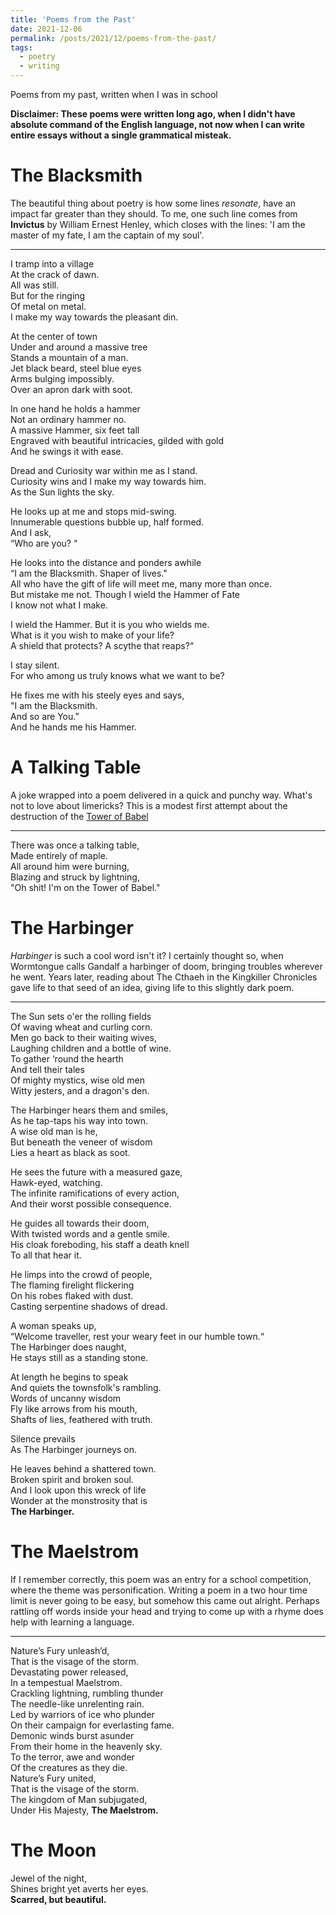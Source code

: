 ```yaml
---
title: 'Poems from the Past'
date: 2021-12-06
permalink: /posts/2021/12/poems-from-the-past/
tags:
  - poetry
  - writing
---
```



Poems from my past, written when I was in school

**Disclaimer: These poems were written long ago, when I didn't have absolute command of the English language, not now when I can write entire essays without a single grammatical misteak.**

The Blacksmith
======

The beautiful thing about poetry is how some lines *resonate*, have an impact far greater than they should. To me, one such line comes from **Invictus** by William Ernest Henley, which closes with the lines: 'I am the master of my fate, I am the captain of my soul'.

---

I tramp into a village  
At the crack of dawn.   
All was still.  
But for the ringing   
Of metal on metal.  
I make my way towards the pleasant din.  

At the center of town  
Under and around a massive tree  
Stands a mountain of a man.  
Jet black beard, steel blue eyes  
Arms bulging impossibly.  
Over an apron dark with soot.  

In one hand he holds a hammer  
Not an ordinary hammer no.  
A massive Hammer, six feet tall  
Engraved with beautiful intricacies, gilded with gold  
And he swings it with ease.  

Dread and Curiosity war within me as I stand.  
Curiosity wins and I make my way towards him.  
As the Sun lights the sky.  

He looks up at me and stops mid-swing.  
Innumerable questions bubble up, half formed.  
And I ask,  
“Who are you? “  

He looks into the distance and ponders awhile  
“I am the Blacksmith. Shaper of lives."  
All who have the gift of life will meet me, many more than once.  
But mistake me not. Though I wield the Hammer of Fate  
I know not what I make.  

I wield the Hammer. But it is you who wields me.  
What is it you wish to make of your life?  
A shield that protects? A scythe that reaps?“  

I stay silent.  
For who among us truly knows what we want to be?  

He fixes me with his steely eyes and says,  
"I am the Blacksmith.  
And so are You.”  
And he hands me his Hammer.  


A Talking Table
======

A joke wrapped into a poem delivered in a quick and punchy way. What's not to love about limericks? This is a modest first attempt about the destruction of the [Tower of Babel](https://en.wikipedia.org/wiki/Tower_of_Babel)

---

There was once a talking table,  
Made entirely of maple.  
All around him were burning,  
Blazing and struck by lightning,  
"Oh shit! I'm on the Tower of Babel."  

The Harbinger
======

*Harbinger* is such a cool word isn't it? I certainly thought so, when Wormtongue calls Gandalf a harbinger of doom, bringing troubles wherever he went. Years later, reading about The Cthaeh in the Kingkiller Chronicles gave life to that seed of an idea, giving life to this slightly dark poem.

---

The Sun sets o'er the rolling fields  
Of waving wheat and curling corn.  
Men go back to their waiting wives,  
Laughing children and a bottle of wine.  
To gather ‘round the hearth  
And tell their tales  
Of mighty mystics, wise old men  
Witty jesters, and a dragon's den.  

The Harbinger hears them and smiles,  
As he tap-taps his way into town.  
A wise old man is he,  
But beneath the veneer of wisdom  
Lies a heart as black as soot.  

He sees the future with a measured gaze,  
Hawk-eyed, watching.  
The infinite ramifications of every action,  
And their worst possible consequence.  

He guides all towards their doom,  
With twisted words and a gentle smile.  
His cloak foreboding, his staff a death knell  
To all that hear it.  

He limps into the crowd of people,  
The flaming firelight flickering  
On his robes flaked with dust.  
Casting serpentine shadows of dread.  

A woman speaks up,  
“Welcome traveller, rest your weary feet in our humble town.“  
The Harbinger does naught,  
He stays still as a standing stone.  

At length he begins to speak  
And quiets the townsfolk's rambling.  
Words of uncanny wisdom  
Fly like arrows from his mouth,  
Shafts of lies, feathered with truth.  

Silence prevails  
As The Harbinger journeys on.  

He leaves behind a shattered town.  
Broken spirit and broken soul.  
And I look upon this wreck of life  
Wonder at the monstrosity that is  
**The Harbinger.**  

The Maelstrom
======

If I remember correctly, this poem was an entry for a school competition, where the theme was personification. Writing a poem in a two hour time limit is never going to be easy, but somehow this came out alright. Perhaps rattling off words inside your head and trying to come up with a rhyme does help with learning a language.

---

Nature’s Fury unleash’d,  
That is the visage of the storm.  
Devastating power released,  
In a tempestual Maelstrom.  
Crackling lightning, rumbling thunder  
The needle-like unrelenting rain.  
Led by warriors of ice who plunder  
On their campaign for everlasting fame.  
Demonic winds burst asunder  
From their home in the heavenly sky.  
To the terror, awe and wonder  
Of the creatures as they die.  
Nature’s Fury united,  
That is the visage of the storm.  
The kingdom of Man subjugated,  
Under His Majesty, **The Maelstrom.**  

The Moon
======

Jewel of the night,  
Shines bright yet averts her eyes.  
**Scarred, but beautiful.**  
